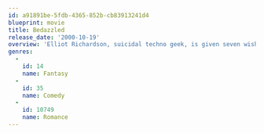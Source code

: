 ```yaml
---
id: a91891be-5fdb-4365-852b-cb83913241d4
blueprint: movie
title: Bedazzled
release_date: '2000-10-19'
overview: 'Elliot Richardson, suicidal techno geek, is given seven wishes to turn his life around when he meets up with a very seductive Satan. The catch: his soul. Some of his wishes include a 7 foot basketball star, a rock star, and a hamburger. But, as could be expected, the Devil must put her own little twist on each his fantasies.'
genres:
  -
    id: 14
    name: Fantasy
  -
    id: 35
    name: Comedy
  -
    id: 10749
    name: Romance
---
```

